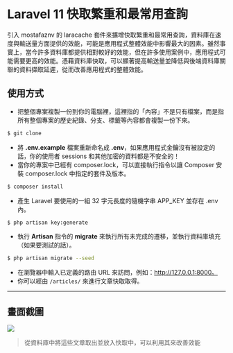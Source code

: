 # Laravel 11 快取繁重和最常用查詢

引入 mostafaznv 的 laracache 套件來擴增快取繁重和最常用查詢，資料庫在速度與輸送量方面提供的效能，可能是應用程式整體效能中影響最大的因素。雖然事實上，當今許多資料庫都提供相對較好的效能，但在許多使用案例中，應用程式可能需要更高的效能。憑藉資料庫快取，可以顯著提高輸送量並降低與後端資料庫關聯的資料擷取延遲，從而改善應用程式的整體效能。

## 使用方式
- 把整個專案複製一份到你的電腦裡，這裡指的「內容」不是只有檔案，而是指所有整個專案的歷史紀錄、分支、標籤等內容都會複製一份下來。
```sh
$ git clone
```
- 將 __.env.example__ 檔案重新命名成 __.env__，如果應用程式金鑰沒有被設定的話，你的使用者 sessions 和其他加密的資料都是不安全的！
- 當你的專案中已經有 composer.lock，可以直接執行指令以讓 Composer 安裝 composer.lock 中指定的套件及版本。
```sh
$ composer install
```
- 產生 Laravel 要使用的一組 32 字元長度的隨機字串 APP_KEY 並存在 .env 內。
```sh
$ php artisan key:generate
```
- 執行 __Artisan__ 指令的 __migrate__ 來執行所有未完成的遷移，並執行資料庫填充（如果要測試的話）。
```sh
$ php artisan migrate --seed
```
- 在瀏覽器中輸入已定義的路由 URL 來訪問，例如：http://127.0.0.1:8000。
- 你可以經由 `/articles/` 來進行文章快取取得。

----

## 畫面截圖
![](https://i.imgur.com/isvVhyX.png)
> 從資料庫中將這些文章取出並放入快取中，可以利用其來改善效能
